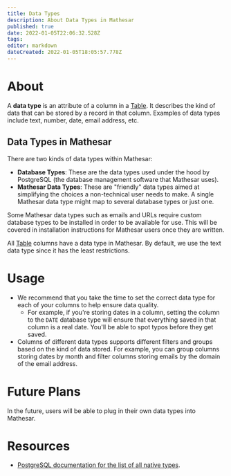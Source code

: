 ```yaml
---
title: Data Types
description: About Data Types in Mathesar
published: true
date: 2022-01-05T22:06:32.528Z
tags: 
editor: markdown
dateCreated: 2022-01-05T18:05:57.778Z
---
```


# About

A **data type** is an attribute of a column in a [Table](/product/concepts/tables). It describes the kind of data that can be stored by a record in that column. Examples of data types include text, number, date, email address, etc.

## Data Types in Mathesar
There are two kinds of data types within Mathesar:
- **Database Types**: These are the data types used under the hood by PostgreSQL (the database management software that Mathesar uses).
- **Mathesar Data Types**: These are "friendly" data types aimed at simplifying the choices a non-technical user needs to make. A single Mathesar data type might map to several database types or just one.

Some Mathesar data types such as emails and URLs require custom database types to be installed in order to be available for use. This will be covered in installation instructions for Mathesar users once they are written.

All [Table](/product/concepts/tables) columns have a data type in Mathesar. By default, we use the text data type since it has the least restrictions.

# Usage
- We recommend that you take the time to set the correct data type for each of your columns to help ensure data quality.
   - For example, if you're storing dates in a column, setting the column to the `DATE` database type will ensure that everything saved in that column is a real date. You'll be able to spot typos before they get saved. 
- Columns of different data types supports different filters and groups based on the kind of data stored. For example, you can group columns storing dates by month and filter columns storing emails by the domain of the email address.

# Future Plans
In the future, users will be able to plug in their own data types into Mathesar.

# Resources
- [PostgreSQL documentation for the list of all native types](https://www.postgresql.org/docs/current/datatype.html).
